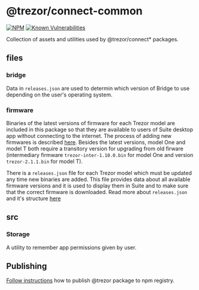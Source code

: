# @trezor/connect-common

[![NPM](https://img.shields.io/npm/v/@trezor/connect-common.svg)](https://www.npmjs.org/package/@trezor/connect-common)
[![Known Vulnerabilities](https://snyk.io/test/github/trezor/trezor-suite/badge.svg?targetFile=packages/connect-common/package.json)](https://snyk.io/test/github/trezor/trezor-suite/badge.svg?targetFile=packages/connect-common/package.json)

Collection of assets and utilities used by @trezor/connect\* packages.

## files

### bridge

Data in `releases.json` are used to determin which version of Bridge to use depending on the user's operating system.

### firmware

Binaries of the latest versions of firmware for each Trezor model are included in this package so that they are available to users of Suite desktop app without connecting to the internet. The process of adding new firmwares is described [here](../../docs/releases/adding-new-firmwares.md). Besides the latest versions, model One and model T both require a transitory version for upgrading from old firware (intermediary firmware `trezor-inter-1.10.0.bin` for model One and version `trezor-2.1.1.bin` for model T).

There is a `releases.json` file for each Trezor model which must be updated any time new binaries are added. This file provides data about all available firmware versions and it is used to display them in Suite and to make sure that the correct firmware is downloaded. Read more about `releases.json` and it's structure [here](../../docs/releases/adding-new-firmwares.md#firmware-releasesjson-files-structure)

## src

### Storage

A utility to remember app permissions given by user.

## Publishing

[Follow instructions](../../docs/releases/npm-packages.md) how to publish @trezor package to npm registry.
